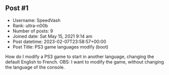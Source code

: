 ## Post #1
- Username: SpeedVash
- Rank: ultra-n00b
- Number of posts: 9
- Joined date: Sat May 15, 2021 9:14 am
- Post datetime: 2023-02-07T23:58:57+00:00
- Post Title: PS3 game languages modify (boot)

How do I modify a PS3 game to start in another language, changing the default English to French.
OBS: I want to modify the game, without changing the language of the console.

